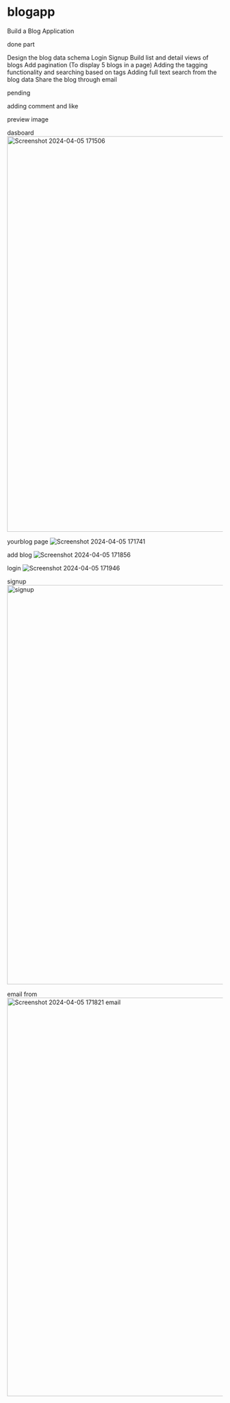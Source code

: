 # blogapp
Build a Blog Application


done part


Design the blog data schema
Login
Signup
Build list and detail views of blogs
Add pagination (To display 5 blogs in a page)
Adding the tagging functionality and searching based on tags
Adding full text search from the blog data
Share the blog through email


pending


adding comment and like


preview image 



dasboard
<img width="922" alt="Screenshot 2024-04-05 171506" src="https://github.com/tanvir2907/blogapp/assets/116171498/e1fd5ee7-e125-475b-b740-5365c66f95f7">

yourblog page
![Screenshot 2024-04-05 171741](https://github.com/tanvir2907/blogapp/assets/116171498/0d4ecdcb-790a-48dc-ac99-3d689884456b)

add blog
![Screenshot 2024-04-05 171856](https://github.com/tanvir2907/blogapp/assets/116171498/58ede8fe-9067-4dfa-bf36-07b095c1c1d7)

login
![Screenshot 2024-04-05 171946](https://github.com/tanvir2907/blogapp/assets/116171498/8509a8b9-b76c-4d3d-b20e-349a48ba1a08)

signup 
<img width="931" alt="signup" src="https://github.com/tanvir2907/blogapp/assets/116171498/a995dd33-b8d0-40ad-abb7-bae78829ac32">

email from 
<img width="929" alt="Screenshot 2024-04-05 171821 email" src="https://github.com/tanvir2907/blogapp/assets/116171498/2cd433aa-d626-4711-a6a0-6d7d2f7fb8ee">
 






